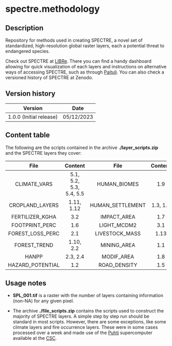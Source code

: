 # spectre.methodology

## Description
Repository for methods used in creating SPECTRE, a novel set of standardized, high-resolution global raster layers, each a potential threat to endangered species.

Check out SPECTRE at [LIBRe](https://biodiversityresearch.org/spectre/). There you can find a handy dashboard allowing for quick visualization of each layers and instructions on alternative ways of accessing SPECTRE, such as through [Paituli](https://paituli.csc.fi/). You can also check a versioned history of SPECTRE at Zenodo.

## Version history

| Version | Date |
| :----------------: | :------: |
| 1.0.0 (Initial release) | 05/12/2023 |

## Content table

The following are the scripts contained in the archive **./layer_scripts.zip** and the SPECTRE layers they cover:

| File | Content | File | Content |
| :----------------: | :------: | :----------------: | :------: |
| CLIMATE_VARS | 5.1, 5.2, 5.3, 5.4, 5.5 | HUMAN_BIOMES | 1.9 |
| CROPLAND_LAYERS | 1.11, 1.12 | HUMAN_SETTLEMENT | 1.3, 1.4 |
| FERTILIZER_KGHA | 3.2 | IMPACT_AREA | 1.7 |
| FOOTPRINT_PERC | 1.6 | LIGHT_MCDM2 | 3.1 |
| FOREST_LOSS_PERC | 2.1 | LIVESTOCK_MASS | 1.13 |
| FOREST_TREND | 1.10, 2.2 | MINING_AREA | 1.1 |
| HANPP | 2.3, 2.4 | MODIF_AREA | 1.8 |
| HAZARD_POTENTIAL | 1.2 | ROAD_DENSITY | 1.5 |

## Usage notes

* **SPL_001.tif** is a raster with the number of layers containing information (non-NA) for any given pixel.

* The archive **./file_scripts.zip** contains the scripts used to construct the majority of SPECTRE layers. A simple step by step run should be standard in most scripts. However, there are some exceptions, like some climate layers and fire occurrence layers. These were in some cases processed over a week and made use of the [Puhti](https://www.puhti.csc.fi/public/welcome.html) supercomputer available at the [CSC](https://www.csc.fi/).


